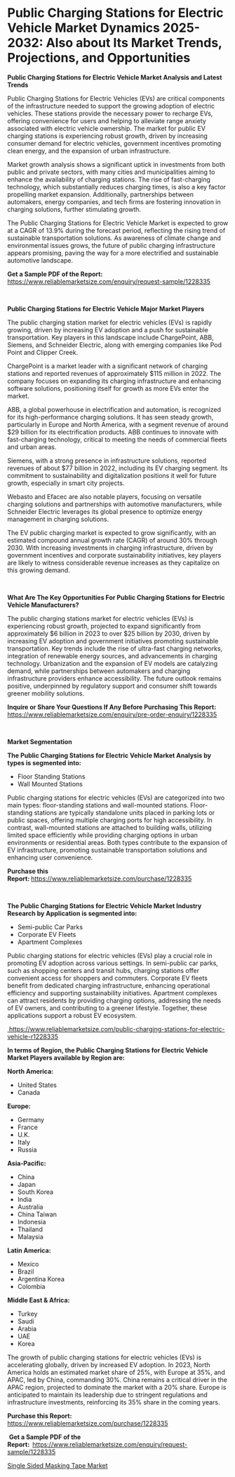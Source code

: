 <p><h1>Public Charging Stations for Electric Vehicle Market Dynamics 2025-2032: Also about Its Market Trends, Projections, and Opportunities</h1></p><p><strong>Public Charging Stations for Electric Vehicle Market Analysis and Latest Trends</strong></p>
<p><p>Public Charging Stations for Electric Vehicles (EVs) are critical components of the infrastructure needed to support the growing adoption of electric vehicles. These stations provide the necessary power to recharge EVs, offering convenience for users and helping to alleviate range anxiety associated with electric vehicle ownership. The market for public EV charging stations is experiencing robust growth, driven by increasing consumer demand for electric vehicles, government incentives promoting clean energy, and the expansion of urban infrastructure.</p><p>Market growth analysis shows a significant uptick in investments from both public and private sectors, with many cities and municipalities aiming to enhance the availability of charging stations. The rise of fast-charging technology, which substantially reduces charging times, is also a key factor propelling market expansion. Additionally, partnerships between automakers, energy companies, and tech firms are fostering innovation in charging solutions, further stimulating growth.</p><p>The Public Charging Stations for Electric Vehicle Market is expected to grow at a CAGR of 13.9% during the forecast period, reflecting the rising trend of sustainable transportation solutions. As awareness of climate change and environmental issues grows, the future of public charging infrastructure appears promising, paving the way for a more electrified and sustainable automotive landscape.</p></p>
<p><strong>Get a Sample PDF of the Report:&nbsp;</strong> <a href="https://www.reliablemarketsize.com/enquiry/request-sample/1228335?utm_campaign=2516&utm_medium=2&utm_source=Github&utm_content=ia&utm_term=28022025&utm_id=public-charging-stations-for-electric-vehicle">https://www.reliablemarketsize.com/enquiry/request-sample/1228335</a></p>
<p>&nbsp;</p>
<p><strong>Public Charging Stations for Electric Vehicle Major Market Players</strong></p>
<p><p>The public charging station market for electric vehicles (EVs) is rapidly growing, driven by increasing EV adoption and a push for sustainable transportation. Key players in this landscape include ChargePoint, ABB, Siemens, and Schneider Electric, along with emerging companies like Pod Point and Clipper Creek.</p><p>ChargePoint is a market leader with a significant network of charging stations and reported revenues of approximately $115 million in 2022. The company focuses on expanding its charging infrastructure and enhancing software solutions, positioning itself for growth as more EVs enter the market.</p><p>ABB, a global powerhouse in electrification and automation, is recognized for its high-performance charging solutions. It has seen steady growth, particularly in Europe and North America, with a segment revenue of around $29 billion for its electrification products. ABB continues to innovate with fast-charging technology, critical to meeting the needs of commercial fleets and urban areas.</p><p>Siemens, with a strong presence in infrastructure solutions, reported revenues of about $77 billion in 2022, including its EV charging segment. Its commitment to sustainability and digitalization positions it well for future growth, especially in smart city projects.</p><p>Webasto and Efacec are also notable players, focusing on versatile charging solutions and partnerships with automotive manufacturers, while Schneider Electric leverages its global presence to optimize energy management in charging solutions.</p><p>The EV public charging market is expected to grow significantly, with an estimated compound annual growth rate (CAGR) of around 30% through 2030. With increasing investments in charging infrastructure, driven by government incentives and corporate sustainability initiatives, key players are likely to witness considerable revenue increases as they capitalize on this growing demand.</p></p>
<p>&nbsp;</p>
<p><strong>What Are The Key Opportunities For Public Charging Stations for Electric Vehicle Manufacturers?</strong></p>
<p><p>The public charging stations market for electric vehicles (EVs) is experiencing robust growth, projected to expand significantly from approximately $6 billion in 2023 to over $25 billion by 2030, driven by increasing EV adoption and government initiatives promoting sustainable transportation. Key trends include the rise of ultra-fast charging networks, integration of renewable energy sources, and advancements in charging technology. Urbanization and the expansion of EV models are catalyzing demand, while partnerships between automakers and charging infrastructure providers enhance accessibility. The future outlook remains positive, underpinned by regulatory support and consumer shift towards greener mobility solutions.</p></p>
<p><strong>Inquire or Share Your Questions If Any Before Purchasing This Report:</strong> <a href="https://www.reliablemarketsize.com/enquiry/pre-order-enquiry/1228335?utm_campaign=2516&utm_medium=2&utm_source=Github&utm_content=ia&utm_term=28022025&utm_id=public-charging-stations-for-electric-vehicle">https://www.reliablemarketsize.com/enquiry/pre-order-enquiry/1228335</a></p>
<p>&nbsp;</p>
<p><strong>Market Segmentation</strong></p>
<p><strong>The Public Charging Stations for Electric Vehicle Market Analysis by types is segmented into:</strong></p>
<p><ul><li>Floor Standing Stations</li><li>Wall Mounted Stations</li></ul></p>
<p><p>Public charging stations for electric vehicles (EVs) are categorized into two main types: floor-standing stations and wall-mounted stations. Floor-standing stations are typically standalone units placed in parking lots or public spaces, offering multiple charging ports for high accessibility. In contrast, wall-mounted stations are attached to building walls, utilizing limited space efficiently while providing charging options in urban environments or residential areas. Both types contribute to the expansion of EV infrastructure, promoting sustainable transportation solutions and enhancing user convenience.</p></p>
<p><strong>Purchase this Report:&nbsp;</strong><a href="https://www.reliablemarketsize.com/purchase/1228335?utm_campaign=2516&utm_medium=2&utm_source=Github&utm_content=ia&utm_term=28022025&utm_id=public-charging-stations-for-electric-vehicle">https://www.reliablemarketsize.com/purchase/1228335</a></p>
<p>&nbsp;</p>
<p><strong>The Public Charging Stations for Electric Vehicle Market Industry Research by Application is segmented into:</strong></p>
<p><ul><li>Semi-public Car Parks</li><li>Corporate EV Fleets</li><li>Apartment Complexes</li></ul></p>
<p><p>Public charging stations for electric vehicles (EVs) play a crucial role in promoting EV adoption across various settings. In semi-public car parks, such as shopping centers and transit hubs, charging stations offer convenient access for shoppers and commuters. Corporate EV fleets benefit from dedicated charging infrastructure, enhancing operational efficiency and supporting sustainability initiatives. Apartment complexes can attract residents by providing charging options, addressing the needs of EV owners, and contributing to a greener lifestyle. Together, these applications support a robust EV ecosystem.</p></p>
<p><a href="https://www.reliablemarketsize.com/public-charging-stations-for-electric-vehicle-r1228335?utm_campaign=2516&utm_medium=2&utm_source=Github&utm_content=ia&utm_term=28022025&utm_id=public-charging-stations-for-electric-vehicle">&nbsp;https://www.reliablemarketsize.com/public-charging-stations-for-electric-vehicle-r1228335</a></p>
<p><strong>In terms of Region, the Public Charging Stations for Electric Vehicle Market Players available by Region are:</strong></p>
<p>
    <p> <strong> North America: </strong>
        <ul>
            <li>United States</li>
            <li>Canada</li>
        </ul>
        </p> 
    <p> <strong> Europe: </strong>
        <ul>
            <li>Germany</li>
            <li>France</li>
            <li>U.K.</li>
            <li>Italy</li>
            <li>Russia</li>
        </ul>
        </p> 
    <p> <strong> Asia-Pacific: </strong>
        <ul>
            <li>China</li>
            <li>Japan</li>
            <li>South Korea</li>
            <li>India</li>
            <li>Australia</li>
            <li>China Taiwan</li>
            <li>Indonesia</li>
            <li>Thailand</li>
            <li>Malaysia</li>
        </ul>
        </p> 
    <p> <strong> Latin America: </strong>
        <ul>
            <li>Mexico</li>
            <li>Brazil</li>
            <li>Argentina Korea</li>
            <li>Colombia</li>
        </ul>
        </p> 
    <p> <strong> Middle East & Africa: </strong>
        <ul>
            <li>Turkey</li>
            <li>Saudi</li>
            <li>Arabia</li>
            <li>UAE</li>
            <li>Korea</li>
        </ul>
    </p>
    </p>
<p><p>The growth of public charging stations for electric vehicles (EVs) is accelerating globally, driven by increased EV adoption. In 2023, North America holds an estimated market share of 25%, with Europe at 35%, and APAC, led by China, commanding 30%. China remains a critical driver in the APAC region, projected to dominate the market with a 20% share. Europe is anticipated to maintain its leadership due to stringent regulations and infrastructure investments, reinforcing its 35% share in the coming years.</p></p>
<p><strong>Purchase this Report: </strong><a href="https://www.reliablemarketsize.com/purchase/1228335?utm_campaign=2516&utm_medium=2&utm_source=Github&utm_content=ia&utm_term=28022025&utm_id=public-charging-stations-for-electric-vehicle">https://www.reliablemarketsize.com/purchase/1228335</a></p>
<p>&nbsp;<strong>Get a Sample PDF of the Report:&nbsp;&nbsp;</strong><a href="https://www.reliablemarketsize.com/enquiry/request-sample/1228335?utm_campaign=2516&utm_medium=2&utm_source=Github&utm_content=ia&utm_term=28022025&utm_id=public-charging-stations-for-electric-vehicle">https://www.reliablemarketsize.com/enquiry/request-sample/1228335</a></p>
<p><strong></strong></p>
<p><p><a href="https://github.com/bhuraoutenc8/Market-Research-Report-List-1/blob/main/single-sided-masking-tape-market.md?utm_campaign=2516&utm_medium=2&utm_source=Github&utm_content=ia&utm_term=28022025&utm_id=public-charging-stations-for-electric-vehicle">Single Sided Masking Tape Market</a></p></p>